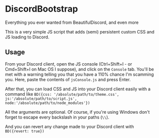 # DiscordBootstrap
Everything you ever wanted from BeautifulDiscord, and even more

This is a very simple JS script that adds (semi) persistent custom CSS and JS loading to Discord.

## Usage
From your Discord client, open the JS console (Ctrl+Shift+I - or Cmd+Shift+I on Mac OS I suppose), and click on the
`Console` tab. You'll be met with a warning telling you that you have a 110% chance I'm scamming you. Here, paste the
contents of `jsConsole.js` and press Enter.

After that, you can load CSS and JS into your Discord client easily with a command like
`BD({css: '/absolute/path/to/theme.css', js:'/absolute/path/to/script.js', node:'/absolute/path/to/node_modules'})`

All the arguments are optional.
Of course, if you're using Windows don't forget to escape every backslash in your paths (`\\`).

And you can revert any change made to your Discord client with
`BD({revert: true})`

